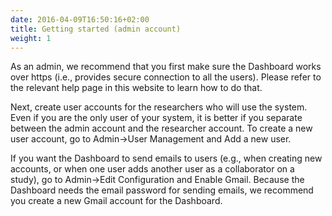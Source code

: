```yaml
---
date: 2016-04-09T16:50:16+02:00
title: Getting started (admin account)
weight: 1
---
```


As an admin, we recommend that you first make sure the Dashboard works over https (i.e., provides secure connection to all the users). 
Please refer to the relevant help page in this website to learn how to do that. 

Next, create user accounts for the researchers who will use the system. 
Even if you are the only user of your system, it is better if you separate between the admin account and the researcher account. 
To create a new user account, go to Admin->User Management and Add a new user. 


If you want the Dashboard to send emails to users (e.g., when creating new accounts, or when one user adds another user as a collaborator on a study), 
go to Admin->Edit Configuration and Enable Gmail. 
Because the Dashboard needs the email password for sending emails, we recommend you create a new Gmail account for the Dashboard. 



